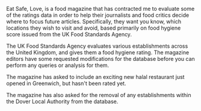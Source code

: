 Eat Safe, Love, is a food magazine that has contracted me to evaluate some of the ratings data in order to help their journalists 
and food critics decide where to focus future articles. Specifically, they want you know, which locations they wish to visit and avoid, based primarily on 
food hygiene score issued from the UK Food Standards Agency.

The UK Food Standards Agency evaluates various establishments across the United Kingdom, and gives them a food hygiene rating. 
The magazine editors have some requested modifications for the database before you can perform any queries or analysis for them. 

The magazine has asked to include an exciting new halal restaurant just opened in Greenwich, but hasn't been rated yet. 

The magazine has also asked for the removal of any establishments within the Dover Local Authority from the database.
